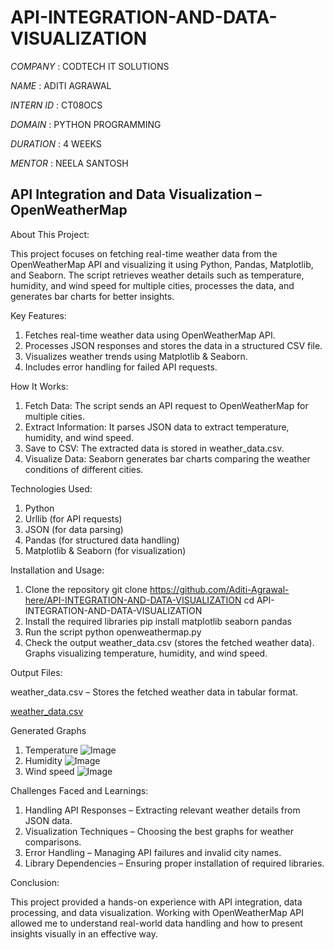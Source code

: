 # API-INTEGRATION-AND-DATA-VISUALIZATION

*COMPANY* : CODTECH IT SOLUTIONS

*NAME* : ADITI AGRAWAL

*INTERN ID* : CT08OCS

*DOMAIN* : PYTHON PROGRAMMING

*DURATION* : 4 WEEKS

*MENTOR* : NEELA SANTOSH


## API Integration and Data Visualization – OpenWeatherMap

About This Project:

This project focuses on fetching real-time weather data from the OpenWeatherMap API and visualizing it using Python, Pandas, Matplotlib, and Seaborn. The script retrieves weather details such as temperature, humidity, and wind speed for multiple cities, processes the data, and generates bar charts for better insights.


Key Features:
1) Fetches real-time weather data using OpenWeatherMap API.
2) Processes JSON responses and stores the data in a structured CSV file.
3) Visualizes weather trends using Matplotlib & Seaborn.
4) Includes error handling for failed API requests.


How It Works:
1) Fetch Data: The script sends an API request to OpenWeatherMap for multiple cities.
2) Extract Information: It parses JSON data to extract temperature, humidity, and wind speed.
3) Save to CSV: The extracted data is stored in weather_data.csv.
4) Visualize Data: Seaborn generates bar charts comparing the weather conditions of different cities.


Technologies Used:
1) Python
2) Urllib (for API requests)
3) JSON (for data parsing)
4) Pandas (for structured data handling)
5) Matplotlib & Seaborn (for visualization)


Installation and Usage:
1) Clone the repository
   git clone https://github.com/Aditi-Agrawal-here/API-INTEGRATION-AND-DATA-VISUALIZATION
   cd API-INTEGRATION-AND-DATA-VISUALIZATION
2) Install the required libraries
   pip install matplotlib seaborn pandas
3) Run the script
   python openweathermap.py
4) Check the output
   weather_data.csv (stores the fetched weather data).
   Graphs visualizing temperature, humidity, and wind speed.


Output Files:

weather_data.csv – Stores the fetched weather data in tabular format. 

[weather_data.csv](https://github.com/user-attachments/files/18931215/weather_data.csv)

Generated Graphs 
1) Temperature
    ![Image](https://github.com/user-attachments/assets/fd31e2bf-fb4d-49c0-9750-6bae1c80d966)
3) Humidity
    ![Image](https://github.com/user-attachments/assets/4d982d16-b2ed-4c60-8db0-5ae111194dfc)
4) Wind speed
    ![Image](https://github.com/user-attachments/assets/7497c183-c300-4a90-bf93-7e896f0babde)


Challenges Faced and Learnings:
1) Handling API Responses – Extracting relevant weather details from JSON data.
2) Visualization Techniques – Choosing the best graphs for weather comparisons.
3) Error Handling – Managing API failures and invalid city names.
4) Library Dependencies – Ensuring proper installation of required libraries.

Conclusion:

This project provided a hands-on experience with API integration, data processing, and data visualization. Working with OpenWeatherMap API allowed me to understand real-world data handling and how to present insights visually in an effective way.

